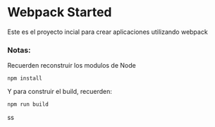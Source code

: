 # Webpack Started

Este es el proyecto incial para crear aplicaciones utilizando webpack

### Notas: 
Recuerden reconstruir los modulos de Node
```
npm install
````
Y para construir el build, recuerden:
````
npm run build
````
ss